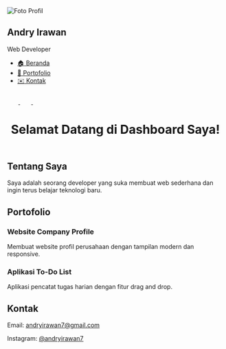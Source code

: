 <!DOCTYPE html>
<html lang="id">
<head>
  <meta charset="UTF-8">
  <meta name="viewport" content="width=device-width, initial-scale=1.0">
  <title>Dashboard Profil - Andry Irawan</title>
  <link rel="stylesheet" href="style.css">
</head>
<body>
  <div class="dashboard">
    <aside class="sidebar">
      <div class="profile">
        <img src="images/profile.jpg" alt="Foto Profil" class="profile-img">
        <h2>Andry Irawan</h2>
        <p class="role">Web Developer</p>
      </div>
      <nav>
        <ul>
          <li><a href="#tentang"><span>🏠</span> Beranda</a></li>
          <li><a href="#portofolio"><span>💼</span> Portofolio</a></li>
          <li><a href="#kontak"><span>✉️</span> Kontak</a></li>
        </ul>
      </nav>
      <div class="sosmed">
        <a href="https://instagram.com/andryirawan7" target="_blank" title="Instagram">
          <!-- Instagram SVG -->
          <svg width="26" height="26" viewBox="0 0 24 24" fill="#E1306C"><path d="M12 2.2c3.2 0..."/></svg>
        </a>
        <a href="https://github.com/andryirawan7-dot" target="_blank" title="GitHub">
          <!-- GitHub SVG -->
          <svg width="26" height="26" viewBox="0 0 24 24" fill="#181717"><path d="M12 .3a12 12 0..."/></svg>
        </a>
        <a href="mailto:andryirawan7@gmail.com" title="Email">
          <!-- Email SVG -->
          <svg width="26" height="26" viewBox="0 0 24 24" fill="#EA4335"><path d="M12 13.065c-.279..."/></svg>
        </a>
      </div>
    </aside>
    <main class="main-content">
      <header>
        <h1>Selamat Datang di Dashboard Saya!</h1>
      </header>
      <section id="tentang">
        <h2>Tentang Saya</h2>
        <p>Saya adalah seorang developer yang suka membuat web sederhana dan ingin terus belajar teknologi baru.</p>
      </section>
      <section id="portofolio">
        <h2>Portofolio</h2>
        <div class="card-list">
          <div class="card">
            <h3>Website Company Profile</h3>
            <p>Membuat website profil perusahaan dengan tampilan modern dan responsive.</p>
          </div>
          <div class="card">
            <h3>Aplikasi To-Do List</h3>
            <p>Aplikasi pencatat tugas harian dengan fitur drag and drop.</p>
          </div>
          <!-- Tambahkan kartu portofolio lain sesuai kebutuhan -->
        </div>
      </section>
      <section id="kontak">
        <h2>Kontak</h2>
        <p>Email: <a href="mailto:andryirawan7@gmail.com">andryirawan7@gmail.com</a></p>
        <p>Instagram: <a href="https://instagram.com/andryirawan7" target="_blank">@andryirawan7</a></p>
      </section>
    </main>
  </div>
</body>
</html>
